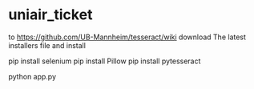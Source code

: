 # uniair_ticket
to https://github.com/UB-Mannheim/tesseract/wiki download The latest installers file and install

pip install selenium
pip install Pillow
pip install pytesseract

python app.py

